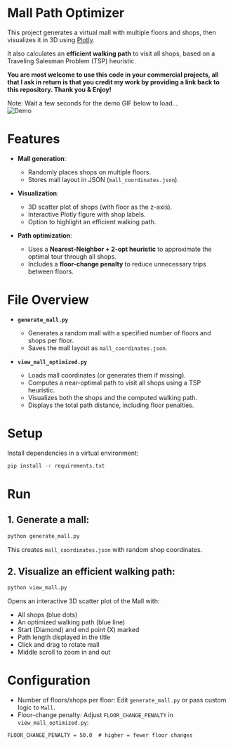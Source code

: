 # Mall Path Optimizer

This project generates a virtual mall with multiple floors and shops, then visualizes it in 3D using [Plotly](https://plotly.com/python/).  

It also calculates an **efficient walking path** to visit all shops, based on a Traveling Salesman Problem (TSP) heuristic.

**You are most welcome to use this code in your commercial projects, all that I ask in return is that you credit my work by providing a link back to this repository. Thank you & Enjoy!**

Note: Wait a few seconds for the demo GIF below to load...  
![Demo](mall_demo.gif)

# Features

- **Mall generation**:
  - Randomly places shops on multiple floors.
  - Stores mall layout in JSON (`mall_coordinates.json`).

- **Visualization**:
  - 3D scatter plot of shops (with floor as the z-axis).
  - Interactive Plotly figure with shop labels.
  - Option to highlight an efficient walking path.

- **Path optimization**:
  - Uses a **Nearest-Neighbor + 2-opt heuristic** to approximate the optimal tour through all shops.
  - Includes a **floor-change penalty** to reduce unnecessary trips between floors.

# File Overview

- **`generate_mall.py`**
  - Generates a random mall with a specified number of floors and shops per floor.
  - Saves the mall layout as `mall_coordinates.json`.

- **`view_mall_optimized.py`**
  - Loads mall coordinates (or generates them if missing).
  - Computes a near-optimal path to visit all shops using a TSP heuristic.
  - Visualizes both the shops and the computed walking path.
  - Displays the total path distance, including floor penalties.

# Setup

Install dependencies in a virtual environment:

```sh
pip install -r requirements.txt
```

# Run

## 1. Generate a mall:

```sh
python generate_mall.py
```

This creates `mall_coordinates.json` with random shop coordinates.


## 2. Visualize an efficient walking path:

```sh
python view_mall.py
```

Opens an interactive 3D scatter plot of the Mall with:

- All shops (blue dots)
- An optimized walking path (blue line)
- Start (Diamond) and end point (X) marked
- Path length displayed in the title
- Click and drag to rotate mall
- Middle scroll to zoom in and out

# Configuration

- Number of floors/shops per floor: Edit `generate_mall.py` or pass custom logic to `Mall`.
- Floor-change penalty: Adjust `FLOOR_CHANGE_PENALTY` in `view_mall_optimized.py`:

```
FLOOR_CHANGE_PENALTY = 50.0  # higher = fewer floor changes
```